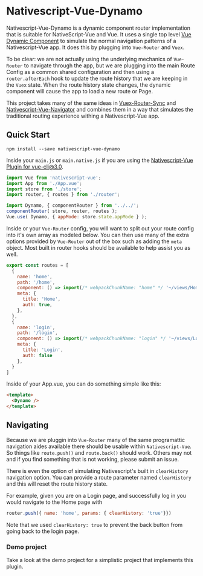 # Nativescript-Vue-Dynamo

Nativescript-Vue-Dynamo is a dynamic component router implementation that is suitable for NativeScript-Vue and Vue.
It uses a single top level [Vue Dynamic Component](https://vuejs.org/v2/guide/components-dynamic-async.html) to simulate the normal navigation patterns of a Nativescript-Vue app.  It does this by plugging into `Vue-Router` and `Vuex`.

To be clear: we are not actually using the underlying mechanics of `Vue-Router` to navigate through the app, but we are plugging into the main Route Config as a common shared configuration and then using a `router.afterEach` hook to update the route history that we are keeping in the `Vuex` state.  When the route history state changes, the dynamic component will cause the app to load a new route or Page.

This project takes many of the same ideas in [Vuex-Router-Sync](https://github.com/vuejs/vuex-router-sync) and [Nativescript-Vue-Navigator](https://github.com/nativescript-vue/nativescript-vue-navigator) and combines them in a way that simulates the traditional routing experience withing a Nativescript-Vue app.

## Quick Start

```
npm install --save nativescript-vue-dynamo
```

Inside your `main.js` or `main.native.js` if you are using the [Nativescript-Vue Plugin for vue-cli@3.0](https://github.com/nativescript-vue/vue-cli-plugin-nativescript-vue).

```js
import Vue from 'nativescript-vue';
import App from './App.vue';
import store from './store';
import router, { routes } from './router';

import Dynamo, { componentRouter } from '../../';
componentRouter( store, router, routes );
Vue.use( Dynamo, { appMode: store.state.appMode } );
```

Inside or your `Vue-Router` config, you will want to split out your route config into it's own array as modeled below. You can then use many of the extra options provided by `Vue-Router` out of the box such as adding the `meta` object.  Most built in router hooks should be available to help assist you as well.

```js
export const routes = [
  {
    name: 'home',
    path: '/home',
    component: () => import(/* webpackChunkName: "home" */ '~/views/Home'),
    meta: {
      title: 'Home',
      auth: true,
    },
  },
  {
    name: 'login',
    path: '/login',
    component: () => import(/* webpackChunkName: "login" */ '~/views/Login'),
    meta: {
      title: 'Login',
      auth: false
    },
  }
]
```

Inside of your App.vue,  you can do something simple like this:
```html
<template>
  <Dynamo />
</template>
```

## Navigating

Because we are pluggin into `Vue-Router` many of the same programattic navigation aides available there should be usable within `Nativescript-Vue`.  So things like `route.push()` and `route.back()` should work.  Others may not and if you find something that is not working, please submit an issue.

There is even the option of simulating Nativescript's built in `clearHistory` navigation option.  You can provide a route parameter named `clearHistory` and this will reset the route history state.
 
For example, given you are on a Login page, and successfully log in you would navigate to the Home page with
```js
router.push({ name: 'home', params: { clearHistory: 'true'}})
```
Note that we used `clearHistory: true` to prevent the back button from going back to the login page.

### Demo project
Take a look at the demo project for a simplistic project that implements this plugin.